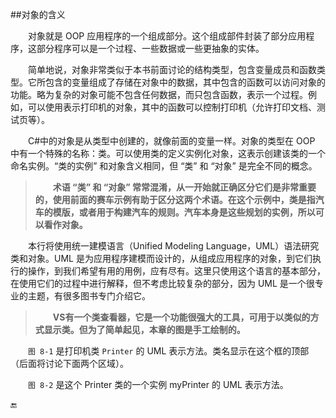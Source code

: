 ##对象的含义

&emsp;&emsp;对象就是 OOP 应用程序的一个组成部分。这个组成部件封装了部分应用程序，这部分程序可以是一个过程、一些数据或一些更抽象的实体。

&emsp;&emsp;简单地说，对象非常类似于本书前面讨论的结构类型，包含变量成员和函数类型。它所包含的变量组成了存储在对象中的数据，其中包含的函数可以访问对象的功能。略为复杂的对象可能不包含任何数据，而只包含函数，表示一个过程。例如，可以使用表示打印机的对象，其中的函数可以控制打印机（允许打印文档、测试页等）。

&emsp;&emsp;C#中的对象是从类型中创建的，就像前面的变量一样。对象的类型在 OOP 中有一个特殊的名称：类。可以使用类的定义实例化对象，这表示创建该类的一个命名实例。“类的实例” 和对象含义相同，但 “类” 和 “对象” 是完全不同的概念。

>&emsp;&emsp;**术语 “类” 和 “对象” 常常混淆，从一开始就正确区分它们是非常重要的，使用前面的赛车示例有助于区分这两个术语。在这个示例中，类是指汽车的模版，或者用于构建汽车的规则。汽车本身是这些规划的实例，所以可以看作对象。**

&emsp;&emsp;本行将使用统一建模语言（Unified Modeling Language，UML）语法研究类和对象。UML 是为应用程序建模而设计的，从组成应用程序的对象，到它们执行的操作，到我们希望有用的用例，应有尽有。这里只使用这个语言的基本部分，在使用它们的过程中进行解释，但不考虑比较复杂的部分，因为 UML 是一个很专业的主题，有很多图书专门介绍它。

>&emsp;&emsp;**VS有一个类查看器，它是一个功能很强大的工具，可用于以类似的方式显示类。但为了简单起见，本章的图是手工绘制的。**


&emsp;&emsp;`图 8-1` 是打印机类 `Printer` 的 UML 表示方法。类名显示在这个框的顶部（后面将讨论下面两个区域）。

&emsp;&emsp;`图 8-2` 是这个 Printer 类的一个实例 myPrinter 的 UML 表示方法。








🔚

